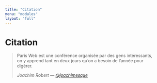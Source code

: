 ```yaml
---
title: "Citation"
menu: "modules"
layout: "full"
---
```


<div class="content">
<h1>Citation</h1>
</div>

<section class="banner">
    <div class="content">
        <blockquote>
        <p>Paris Web est une conférence organisée par des gens intéressants, on y apprend tant en deux jours qu’on a besoin de l’année pour digérer.</p>
        <footer>
        <cite>Joachim Robert — <a href="">@joachimesque</a></cite>
        </footer>
        </blockquote>
    </div>
</section>
